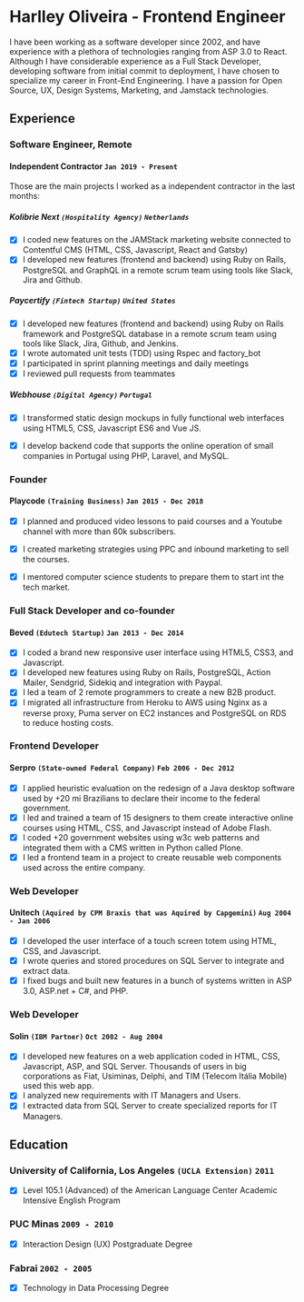 # Harlley Oliveira - Frontend Engineer

I have been working as a software developer since 2002, and have experience with a plethora of technologies ranging from ASP 3.0 to React. Although I have considerable experience as a Full Stack Developer, developing software from initial commit to deployment, I have chosen to specialize my career in Front-End Engineering. I have a passion for Open Source, UX, Design Systems, Marketing, and Jamstack technologies.

## Experience

### **Software Engineer, Remote**
#### Independent Contractor `Jan 2019 - Present`

Those are the main projects I worked as a independent contractor in the last months:

##### Kolibrie Next `(Hospitality Agency)` `Netherlands`
- [x] I coded new features on the JAMStack marketing website connected to Contentful CMS (HTML, CSS, Javascript, React and Gatsby)
- [x] I developed new features (frontend and backend) using Ruby on Rails, PostgreSQL and GraphQL in a remote scrum team using tools like Slack, Jira and Github.

##### Paycertify `(Fintech Startup)` `United States`
- [x] I developed new features (frontend and backend) using Ruby on Rails framework and PostgreSQL database in a remote scrum team using tools like Slack, Jira, Github, and Jenkins.
- [x] I wrote automated unit tests (TDD) using Rspec and factory_bot
- [x] I participated in sprint planning meetings and daily meetings
- [x] I reviewed pull requests from teammates

##### Webhouse `(Digital Agency)` `Portugal`
- [x] I transformed static design mockups in fully functional web interfaces using HTML5, CSS, Javascript ES6 and Vue JS.
- [x] I develop backend code that supports the online operation of small companies in Portugal using PHP, Laravel, and MySQL.


### **Founder**
#### Playcode `(Training Business)` `Jan 2015 - Dec 2018`
- [x] I planned and produced video lessons to paid courses and a Youtube channel with more than 60k subscribers. 
- [x] I created marketing strategies using PPC and inbound marketing to sell the courses.
- [x] I mentored computer science students to prepare them to start int the tech market.


### **Full Stack Developer and co-founder**
#### Beved `(Edutech Startup)` `Jan 2013 - Dec 2014`
- [x] I coded a brand new responsive user interface using HTML5, CSS3, and Javascript.
- [x] I developed new features using Ruby on Rails, PostgreSQL, Action Mailer, Sendgrid, Sidekiq and integration with Paypal.
- [x] I led a team of 2 remote programmers to create a new B2B product.
- [x] I migrated all infrastructure from Heroku to AWS using Nginx as a reverse proxy, Puma server on EC2 instances and PostgreSQL on RDS to reduce hosting costs.

### **Frontend Developer**
#### Serpro `(State-owned Federal Company)` `Feb 2006 - Dec 2012`
- [x] I applied heuristic evaluation on the redesign of a Java desktop software used by +20 mi Brazilians to declare their income to the federal government.
- [x] I led and trained a team of 15 designers to them create interactive online courses using HTML, CSS, and Javascript instead of Adobe Flash.
- [x] I coded +20 government websites using w3c web patterns and integrated them with a CMS written in Python called Plone.
- [x] I led a frontend team in a project to create reusable web components used across the entire company.

### **Web Developer**
#### Unitech `(Aquired by CPM Braxis that was Aquired by Capgemini)` `Aug 2004 - Jan 2006`
- [x] I developed the user interface of a touch screen totem using HTML, CSS, and Javascript.
- [x] I wrote queries and stored procedures on SQL Server to integrate and extract data.
- [x] I fixed bugs and built new features in a bunch of systems written in ASP 3.0, ASP.net + C#, and PHP.

### **Web Developer**
#### Solin `(IBM Partner)` `Oct 2002 - Aug 2004`
- [x] I developed new features on a web application coded in HTML, CSS, Javascript, ASP, and SQL Server. Thousands of users in big corporations as Fiat, Usiminas, Delphi, and TIM (Telecom Itália Mobile) used this web app.
- [x] I analyzed new requirements with IT Managers and Users.
- [x] I extracted data from SQL Server to create specialized reports for IT Managers.

## Education

### University of California, Los Angeles `(UCLA Extension)` `2011`
- [x] Level 105.1 (Advanced) of the American Language Center Academic Intensive English Program 

### PUC Minas `2009 - 2010`
- [x] Interaction Design (UX) Postgraduate Degree 

### Fabrai `2002 - 2005`
- [x] Technology in Data Processing Degree 
